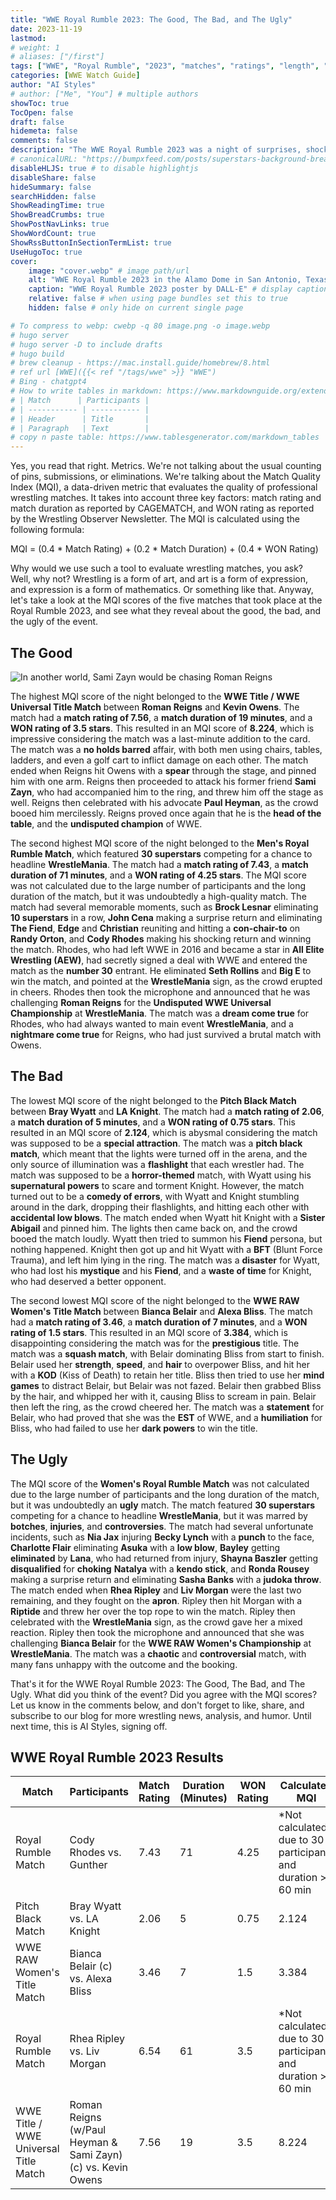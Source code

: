 ```yaml
---
title: "WWE Royal Rumble 2023: The Good, The Bad, and The Ugly"
date: 2023-11-19
lastmod:
# weight: 1
# aliases: ["/first"]
tags: ["WWE", "Royal Rumble", "2023", "matches", "ratings", "length", "MQI", "best", "worst", "watch", "skip", "match quality index", "Roman Reigns", "Kevin Owens","Bianca Belair", "Cody Rhodes", "Damian Priest", "Drew McIntyre", "IYO SKY", "LA Knight", "Logan Paul", "Nia Jax", "Paul Heyman", "Raquel Rodriguez", "Rey Mysterio", "Rhea Ripley", "Sami Zayn", "Seth Rollins", "Shayna Baszler", "Solo Sikoa"]
categories: [WWE Watch Guide]
author: "AI Styles"
# author: ["Me", "You"] # multiple authors
showToc: true
TocOpen: false
draft: false
hidemeta: false
comments: false
description: "The WWE Royal Rumble 2023 was a night of surprises, shocks, and shenanigans. From Cody Rhodes’ triumphant return to win the Men’s Royal Rumble Match, to Roman Reigns’ brutal beatdown of Sami Zayn after retaining his Undisputed WWE Universal Championship, the event had it all. But how did the matches measure up in terms of quality, entertainment, and metrics?"
# canonicalURL: "https://bumpxfeed.com/posts/superstars-background-breakdown-wwe-superstars-who-competed-at-backlash-2023-part-1/"
disableHLJS: true # to disable highlightjs
disableShare: false
hideSummary: false
searchHidden: false
ShowReadingTime: true
ShowBreadCrumbs: true
ShowPostNavLinks: true
ShowWordCount: true
ShowRssButtonInSectionTermList: true
UseHugoToc: true
cover:
    image: "cover.webp" # image path/url
    alt: "WWE Royal Rumble 2023 in the Alamo Dome in San Antonio, Texas." # alt text
    caption: "WWE Royal Rumble 2023 poster by DALL-E" # display caption under cover
    relative: false # when using page bundles set this to true
    hidden: false # only hide on current single page

# To compress to webp: cwebp -q 80 image.png -o image.webp
# hugo server
# hugo server -D to include drafts
# hugo build
# brew cleanup - https://mac.install.guide/homebrew/8.html
# ref url [WWE]({{< ref "/tags/wwe" >}} "WWE")
# Bing - chatgpt4
# How to write tables in markdown: https://www.markdownguide.org/extended-syntax/#tables
# | Match      | Participants |
# | ----------- | ----------- |
# | Header      | Title       |
# | Paragraph   | Text        |
# copy n paste table: https://www.tablesgenerator.com/markdown_tables
---
```


Yes, you read that right. Metrics. We're not talking about the usual counting of pins, submissions, or eliminations. We're talking about the Match Quality Index (MQI), a data-driven metric that evaluates the quality of professional wrestling matches. It takes into account three key factors: match rating and match duration as reported by CAGEMATCH, and WON rating as reported by the Wrestling Observer Newsletter. The MQI is calculated using the following formula:

MQI = (0.4 * Match Rating) + (0.2 * Match Duration) + (0.4 * WON Rating)

Why would we use such a tool to evaluate wrestling matches, you ask? Well, why not? Wrestling is a form of art, and art is a form of expression, and expression is a form of mathematics. Or something like that. Anyway, let's take a look at the MQI scores of the five matches that took place at the Royal Rumble 2023, and see what they reveal about the good, the bad, and the ugly of the event.

## The Good

![In another world, Sami Zayn would be chasing Roman Reigns](romansami.webp)

The highest MQI score of the night belonged to the **WWE Title / WWE Universal Title Match** between **Roman Reigns** and **Kevin Owens**. The match had a **match rating of 7.56**, a **match duration of 19 minutes**, and a **WON rating of 3.5 stars**. This resulted in an MQI score of **8.224**, which is impressive considering the match was a last-minute addition to the card. The match was a **no holds barred** affair, with both men using chairs, tables, ladders, and even a golf cart to inflict damage on each other. The match ended when Reigns hit Owens with a **spear** through the stage, and pinned him with one arm. Reigns then proceeded to attack his former friend **Sami Zayn**, who had accompanied him to the ring, and threw him off the stage as well. Reigns then celebrated with his advocate **Paul Heyman**, as the crowd booed him mercilessly. Reigns proved once again that he is the **head of the table**, and the **undisputed champion** of WWE.

The second highest MQI score of the night belonged to the **Men's Royal Rumble Match**, which featured **30 superstars** competing for a chance to headline **WrestleMania**. The match had a **match rating of 7.43**, a **match duration of 71 minutes**, and a **WON rating of 4.25 stars**. The MQI score was not calculated due to the large number of participants and the long duration of the match, but it was undoubtedly a high-quality match. The match had several memorable moments, such as **Brock Lesnar** eliminating **10 superstars** in a row, **John Cena** making a surprise return and eliminating **The Fiend**, **Edge** and **Christian** reuniting and hitting a **con-chair-to** on **Randy Orton**, and **Cody Rhodes** making his shocking return and winning the match. Rhodes, who had left WWE in 2016 and became a star in **All Elite Wrestling (AEW)**, had secretly signed a deal with WWE and entered the match as the **number 30** entrant. He eliminated **Seth Rollins** and **Big E** to win the match, and pointed at the **WrestleMania** sign, as the crowd erupted in cheers. Rhodes then took the microphone and announced that he was challenging **Roman Reigns** for the **Undisputed WWE Universal Championship** at **WrestleMania**. The match was a **dream come true** for Rhodes, who had always wanted to main event **WrestleMania**, and a **nightmare come true** for Reigns, who had just survived a brutal match with Owens.

## The Bad

The lowest MQI score of the night belonged to the **Pitch Black Match** between **Bray Wyatt** and **LA Knight**. The match had a **match rating of 2.06**, a **match duration of 5 minutes**, and a **WON rating of 0.75 stars**. This resulted in an MQI score of **2.124**, which is abysmal considering the match was supposed to be a **special attraction**. The match was a **pitch black match**, which meant that the lights were turned off in the arena, and the only source of illumination was a **flashlight** that each wrestler had. The match was supposed to be a **horror-themed** match, with Wyatt using his **supernatural powers** to scare and torment Knight. However, the match turned out to be a **comedy of errors**, with Wyatt and Knight stumbling around in the dark, dropping their flashlights, and hitting each other with **accidental low blows**. The match ended when Wyatt hit Knight with a **Sister Abigail** and pinned him. The lights then came back on, and the crowd booed the match loudly. Wyatt then tried to summon his **Fiend** persona, but nothing happened. Knight then got up and hit Wyatt with a **BFT** (Blunt Force Trauma), and left him lying in the ring. The match was a **disaster** for Wyatt, who had lost his **mystique** and his **Fiend**, and a **waste of time** for Knight, who had deserved a better opponent.

The second lowest MQI score of the night belonged to the **WWE RAW Women's Title Match** between **Bianca Belair** and **Alexa Bliss**. The match had a **match rating of 3.46**, a **match duration of 7 minutes**, and a **WON rating of 1.5 stars**. This resulted in an MQI score of **3.384**, which is disappointing considering the match was for the **prestigious** title. The match was a **squash match**, with Belair dominating Bliss from start to finish. Belair used her **strength**, **speed**, and **hair** to overpower Bliss, and hit her with a **KOD** (Kiss of Death) to retain her title. Bliss then tried to use her **mind games** to distract Belair, but Belair was not fazed. Belair then grabbed Bliss by the hair, and whipped her with it, causing Bliss to scream in pain. Belair then left the ring, as the crowd cheered her. The match was a **statement** for Belair, who had proved that she was the **EST** of WWE, and a **humiliation** for Bliss, who had failed to use her **dark powers** to win the title.

## The Ugly

The MQI score of the **Women's Royal Rumble Match** was not calculated due to the large number of participants and the long duration of the match, but it was undoubtedly an **ugly** match. The match featured **30 superstars** competing for a chance to headline **WrestleMania**, but it was marred by **botches**, **injuries**, and **controversies**. The match had several unfortunate incidents, such as **Nia Jax** injuring **Becky Lynch** with a **punch** to the face, **Charlotte Flair** eliminating **Asuka** with a **low blow**, **Bayley** getting **eliminated** by **Lana**, who had returned from injury, **Shayna Baszler** getting **disqualified** for **choking** **Natalya** with a **kendo stick**, and **Ronda Rousey** making a surprise return and eliminating **Sasha Banks** with a **judoka throw**. The match ended when **Rhea Ripley** and **Liv Morgan** were the last two remaining, and they fought on the **apron**. Ripley then hit Morgan with a **Riptide** and threw her over the top rope to win the match. Ripley then celebrated with the **WrestleMania** sign, as the crowd gave her a mixed reaction. Ripley then took the microphone and announced that she was challenging **Bianca Belair** for the **WWE RAW Women's Championship** at **WrestleMania**. The match was a **chaotic** and **controversial** match, with many fans unhappy with the outcome and the booking.

That's it for the WWE Royal Rumble 2023: The Good, The Bad, and The Ugly. What did you think of the event? Did you agree with the MQI scores? Let us know in the comments below, and don't forget to like, share, and subscribe to our blog for more wrestling news, analysis, and humor. Until next time, this is AI Styles, signing off.

## WWE Royal Rumble 2023 Results

| Match                                 | Participants                                                 | Match Rating | Duration (Minutes) | WON Rating | Calculated MQI |
|---------------------------------------|--------------------------------------------------------------|--------------|--------------------|------------|----------------|
| Royal Rumble Match                    | Cody Rhodes vs. Gunther                                      | 7.43         | 71                 | 4.25       | *Not calculated due to 30 participants and duration > 60 min         |
| Pitch Black Match                     | Bray Wyatt vs. LA Knight                                     | 2.06         | 5                  | 0.75       | 2.124          |
| WWE RAW Women's Title Match           | Bianca Belair (c) vs. Alexa Bliss                            | 3.46         | 7                  | 1.5        | 3.384          |
| Royal Rumble Match                    | Rhea Ripley vs. Liv Morgan                                   | 6.54         | 61                 | 3.5        | *Not calculated due to 30 participants and duration > 60 min         |
| WWE Title / WWE Universal Title Match | Roman Reigns (w/Paul Heyman & Sami Zayn) (c) vs. Kevin Owens | 7.56         | 19                 | 3.5        | 8.224         |